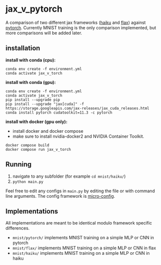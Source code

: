 # jax_v_pytorch

A comparison of two different jax frameworks ([haiku](https://dm-haiku.readthedocs.io/en/latest/) and [flax](https://flax.readthedocs.io/en/latest/overview.html)) against [pytorch](https://pytorch.org). Currently MNIST training is the only comparison implemented, but more comparisons will be added later.

## installation

**install with conda (cpu):**
``` shell
conda env create -f environment.yml
conda activate jax_v_torch
```

**install with conda (gpu):**
``` shell
conda env create -f environment.yml
conda activate jax_v_torch
pip install --upgrade pip
pip install --upgrade "jax[cuda]" -f https://storage.googleapis.com/jax-releases/jax_cuda_releases.html
conda install pytorch cudatoolkit=11.3 -c pytorch
```

**install with docker (gpu only):**
* install docker and docker compose
* make sure to install nvidia-docker2 and NVIDIA Container Toolkit.
``` shell
docker compose build
docker compose run jax_v_torch
```

## Running

1. navigate to any subfolder (for example `cd mnist/haiku/`)
2. `python main.py`

Feel free to edit any configs in `main.py` by editing the file or with command line arguments. The config framework is [micro-config](https://github.com/Sea-Snell/micro_config).

## Implementations

All implementations are meant to be identical modulo framework specific differences.

* `mnist/pytorch/` implements MNIST training on a simple MLP or CNN in pytorch
* `mnist/flax/` implements MNIST training on a simple MLP or CNN in flax
* `mnist/haiku/` implements MNIST training on a simple MLP or CNN in haiku
